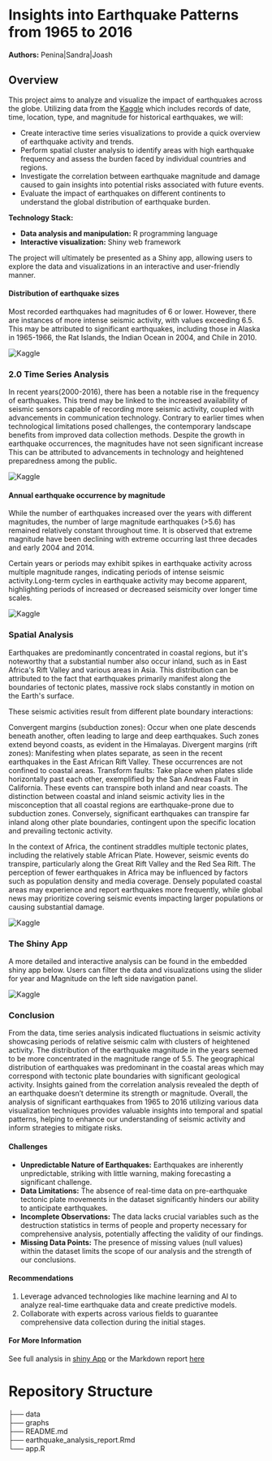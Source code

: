 # **Insights into Earthquake Patterns from 1965 to 2016**

**Authors:** Penina|Sandra|Joash

## **Overview**

This project aims to analyze and visualize the impact of earthquakes across the globe. Utilizing data from the  [Kaggle](https://www.kaggle.com/datasets/usgs/earthquake-database?resource=download) which includes records of date, time, location, type, and magnitude for historical earthquakes, we will:

* Create interactive time series visualizations to provide a quick overview of earthquake activity and trends.
* Perform spatial cluster analysis to identify areas with high earthquake frequency and assess the burden faced by individual countries and regions.
* Investigate the correlation between earthquake magnitude and damage caused to gain insights into potential risks associated with future events.
* Evaluate the impact of earthquakes on different continents to understand the global distribution of earthquake burden.

**Technology Stack:**

* **Data analysis and manipulation:** R programming language
* **Interactive visualization:** Shiny web framework

The project will ultimately be presented as a Shiny app, allowing users to explore the data and visualizations in an interactive and user-friendly manner.

####  **Distribution of earthquake sizes**
Most recorded earthquakes had magnitudes of 6 or lower. However, there are instances of more intense seismic activity, with values exceeding 6.5. This may be attributed to significant earthquakes, including those in Alaska in 1965-1966, the Rat Islands, the Indian Ocean in 2004, and Chile in 2010.

![Kaggle](graphs/magnitude.PNG)

### **2.0 Time Series Analysis**

In recent years(2000-2016), there has been a notable rise in the frequency of earthquakes. This trend may be linked to the increased availability of seismic sensors capable of recording more seismic activity, coupled with advancements in communication technology. Contrary to earlier times when technological limitations posed challenges, the contemporary landscape benefits from improved data collection methods. Despite the growth in earthquake occurrences, the magnitudes have not seen significant increase
This can be attributed to advancements in technology and heightened preparedness among the public.

![Kaggle](graphs/trend.PNG)


#### **Annual earthquake occurrence by magnitude**

While the number of earthquakes increased over the years with different magnitudes, the number of large magnitude earthquakes (>5.6) has remained relatively constant throughout time. It is observed that extreme magnitude have been declining with extreme occurring last three decades and early 2004 and 2014.

Certain years or periods may exhibit spikes in earthquake activity across multiple magnitude ranges, indicating periods of intense seismic activity.Long-term cycles in earthquake activity may become apparent, highlighting periods of increased or decreased seismicity over longer time scales.


![Kaggle](graphs/burden.PNG)

### **Spatial Analysis** 
Earthquakes are predominantly concentrated in coastal regions, but it's noteworthy that a substantial number also occur inland, such as in East Africa's Rift Valley and various areas in Asia. This distribution can be attributed to the fact that earthquakes primarily manifest along the boundaries of tectonic plates, massive rock slabs constantly in motion on the Earth's surface.

These seismic activities result from different plate boundary interactions:

Convergent margins (subduction zones): Occur when one plate descends beneath another, often leading to large and deep earthquakes. Such zones extend beyond coasts, as evident in the Himalayas.
Divergent margins (rift zones): Manifesting when plates separate, as seen in the recent earthquakes in the East African Rift Valley. These occurrences are not confined to coastal areas.
Transform faults: Take place when plates slide horizontally past each other, exemplified by the San Andreas Fault in California. These events can transpire both inland and near coasts.
The distinction between coastal and inland seismic activity lies in the misconception that all coastal regions are earthquake-prone due to subduction zones. Conversely, significant earthquakes can transpire far inland along other plate boundaries, contingent upon the specific location and prevailing tectonic activity.

In the context of Africa, the continent straddles multiple tectonic plates, including the relatively stable African Plate. However, seismic events do transpire, particularly along the Great Rift Valley and the Red Sea Rift. The perception of fewer earthquakes in Africa may be influenced by factors such as population density and media coverage. Densely populated coastal areas may experience and report earthquakes more frequently, while global news may prioritize covering seismic events impacting larger populations or causing substantial damage.

![Kaggle](graphs/map.PNG)

### **The Shiny App**

A more detailed and interactive analysis can be found in the embedded shiny app below. Users can filter the data and visualizations using the slider for year and Magnitude on the left side navigation panel.

![Kaggle](graphs/shinyapp.PNG)


### **Conclusion**

From the data, time series analysis indicated fluctuations in seismic activity showcasing periods of relative seismic calm with clusters of heightened activity. The distribution of the earthquake magnitude in the years seemed to be more concentrated in the magnitude range of 5.5. 
The geographical distribution of earthquakes was predominant in the coastal areas which may correspond with tectonic plate boundaries with significant geological activity. Insights gained from the correlation analysis revealed the depth of an earthquake doesn’t determine its strength or magnitude.
Overall, the analysis of significant earthquakes from 1965 to 2016 utilizing various data visualization techniques provides valuable insights into temporal and spatial patterns, helping to enhance our understanding of seismic activity and inform strategies to mitigate risks. 

#### **Challenges**

* **Unpredictable Nature of Earthquakes:** Earthquakes are inherently unpredictable, striking with little warning, making forecasting a significant challenge.
* **Data Limitations:** The absence of real-time data on pre-earthquake tectonic plate movements in the dataset significantly hinders our ability to anticipate earthquakes.
* **Incomplete Observations:** The data lacks crucial variables such as the destruction statistics in terms of people and property necessary for comprehensive analysis, potentially affecting the validity of our findings.
* **Missing Data Points:** The presence of missing values (null values) within the dataset limits the scope of our analysis and the strength of our conclusions.

#### **Recommendations**

1. Leverage advanced technologies like machine learning and AI to analyze real-time earthquake data and create predictive models.
2. Collaborate with experts across various fields to guarantee comprehensive data collection during the initial stages.

#### **For More Information**
See full analysis in <a href ="app.R">shiny App</a> or the Markdown report <a href ="earthquake_analysis_report.Rmd of Telco Churn Rate.pdf">here</a>


# Repository Structure

├── data<br>
├── graphs<br>
├── README.md<br>
├── earthquake_analysis_report.Rmd<br>
└── app.R








